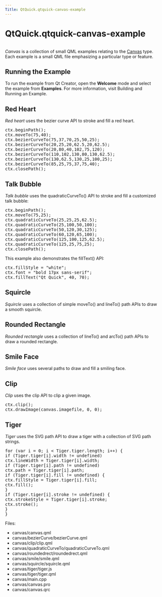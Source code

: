 ```yaml
---
Title: QtQuick.qtquick-canvas-example
---
```


# QtQuick.qtquick-canvas-example

<span class="subtitle"></span>
<!-- $$$canvas-description -->
<p class="centerAlign"><img src="https://developer.ubuntu.com/static/devportal_uploaded/9bf34bc7-80b3-43ac-8fc8-d8c5ad5f0372-../qtquick-canvas-example/images/qml-canvas-example.png" alt="" /></p><p><i>Canvas</i> is a collection of small QML examples relating to the <a href="QtQuick.Canvas.md">Canvas</a> type. Each example is a small QML file emphasizing a particular type or feature.</p>
<h2 id="running-the-example">Running the Example</h2>
<p>To run the example from Qt Creator, open the <b>Welcome</b> mode and select the example from <b>Examples</b>. For more information, visit Building and Running an Example.</p>
<h2 id="red-heart">Red Heart</h2>
<p><i>Red heart</i> uses the bezier curve API to stroke and fill a red heart.</p>
<pre class="qml"><span class="name">ctx</span>.<span class="name">beginPath</span>();
<span class="name">ctx</span>.<span class="name">moveTo</span>(<span class="number">75</span>,<span class="number">40</span>);
<span class="name">ctx</span>.<span class="name">bezierCurveTo</span>(<span class="number">75</span>,<span class="number">37</span>,<span class="number">70</span>,<span class="number">25</span>,<span class="number">50</span>,<span class="number">25</span>);
<span class="name">ctx</span>.<span class="name">bezierCurveTo</span>(<span class="number">20</span>,<span class="number">25</span>,<span class="number">20</span>,<span class="number">62.5</span>,<span class="number">20</span>,<span class="number">62.5</span>);
<span class="name">ctx</span>.<span class="name">bezierCurveTo</span>(<span class="number">20</span>,<span class="number">80</span>,<span class="number">40</span>,<span class="number">102</span>,<span class="number">75</span>,<span class="number">120</span>);
<span class="name">ctx</span>.<span class="name">bezierCurveTo</span>(<span class="number">110</span>,<span class="number">102</span>,<span class="number">130</span>,<span class="number">80</span>,<span class="number">130</span>,<span class="number">62.5</span>);
<span class="name">ctx</span>.<span class="name">bezierCurveTo</span>(<span class="number">130</span>,<span class="number">62.5</span>,<span class="number">130</span>,<span class="number">25</span>,<span class="number">100</span>,<span class="number">25</span>);
<span class="name">ctx</span>.<span class="name">bezierCurveTo</span>(<span class="number">85</span>,<span class="number">25</span>,<span class="number">75</span>,<span class="number">37</span>,<span class="number">75</span>,<span class="number">40</span>);
<span class="name">ctx</span>.<span class="name">closePath</span>();</pre>
<h2 id="talk-bubble">Talk Bubble</h2>
<p><i>Talk bubble</i> uses the quadraticCurveTo() API to stroke and fill a customized talk bubble:</p>
<pre class="qml"><span class="name">ctx</span>.<span class="name">beginPath</span>();
<span class="name">ctx</span>.<span class="name">moveTo</span>(<span class="number">75</span>,<span class="number">25</span>);
<span class="name">ctx</span>.<span class="name">quadraticCurveTo</span>(<span class="number">25</span>,<span class="number">25</span>,<span class="number">25</span>,<span class="number">62.5</span>);
<span class="name">ctx</span>.<span class="name">quadraticCurveTo</span>(<span class="number">25</span>,<span class="number">100</span>,<span class="number">50</span>,<span class="number">100</span>);
<span class="name">ctx</span>.<span class="name">quadraticCurveTo</span>(<span class="number">50</span>,<span class="number">120</span>,<span class="number">30</span>,<span class="number">125</span>);
<span class="name">ctx</span>.<span class="name">quadraticCurveTo</span>(<span class="number">60</span>,<span class="number">120</span>,<span class="number">65</span>,<span class="number">100</span>);
<span class="name">ctx</span>.<span class="name">quadraticCurveTo</span>(<span class="number">125</span>,<span class="number">100</span>,<span class="number">125</span>,<span class="number">62.5</span>);
<span class="name">ctx</span>.<span class="name">quadraticCurveTo</span>(<span class="number">125</span>,<span class="number">25</span>,<span class="number">75</span>,<span class="number">25</span>);
<span class="name">ctx</span>.<span class="name">closePath</span>();</pre>
<p>This example also demonstrates the fillText() API:</p>
<pre class="qml"><span class="name">ctx</span>.<span class="name">fillStyle</span> <span class="operator">=</span> <span class="string">&quot;white&quot;</span>;
<span class="name">ctx</span>.<span class="name">font</span> <span class="operator">=</span> <span class="string">&quot;bold 17px sans-serif&quot;</span>;
<span class="name">ctx</span>.<span class="name">fillText</span>(<span class="string">&quot;Qt Quick&quot;</span>, <span class="number">40</span>, <span class="number">70</span>);</pre>
<h2 id="squircle">Squircle</h2>
<p><i>Squircle</i> uses a collection of simple moveTo() and lineTo() path APIs to draw a smooth squircle.</p>
<h2 id="rounded-rectangle">Rounded Rectangle</h2>
<p><i>Rounded rectangle</i> uses a collection of lineTo() and arcTo() path APIs to draw a rounded rectangle.</p>
<h2 id="smile-face">Smile Face</h2>
<p><i>Smile face</i> uses several paths to draw and fill a smiling face.</p>
<h2 id="clip">Clip</h2>
<p><i>Clip</i> uses the clip API to clip a given image.</p>
<pre class="qml"><span class="name">ctx</span>.<span class="name">clip</span>();
<span class="name">ctx</span>.<span class="name">drawImage</span>(<span class="name">canvas</span>.<span class="name">imagefile</span>, <span class="number">0</span>, <span class="number">0</span>);</pre>
<h2 id="tiger">Tiger</h2>
<p><i>Tiger</i> uses the SVG path API to draw a tiger with a collection of SVG path strings.</p>
<pre class="qml"><span class="keyword">for</span> (<span class="keyword">var</span> <span class="name">i</span> = <span class="number">0</span>; <span class="name">i</span> <span class="operator">&lt;</span> <span class="name">Tiger</span>.<span class="name">tiger</span>.<span class="name">length</span>; i++) {
<span class="keyword">if</span> (<span class="name">Tiger</span>.<span class="name">tiger</span>[<span class="name">i</span>].<span class="name">width</span> <span class="operator">!=</span> <span class="name">undefined</span>)
<span class="name">ctx</span>.<span class="name">lineWidth</span> <span class="operator">=</span> <span class="name">Tiger</span>.<span class="name">tiger</span>[<span class="name">i</span>].<span class="name">width</span>;
<span class="keyword">if</span> (<span class="name">Tiger</span>.<span class="name">tiger</span>[<span class="name">i</span>].<span class="name">path</span> <span class="operator">!=</span> <span class="name">undefined</span>)
<span class="name">ctx</span>.<span class="name">path</span> <span class="operator">=</span> <span class="name">Tiger</span>.<span class="name">tiger</span>[<span class="name">i</span>].<span class="name">path</span>;
<span class="keyword">if</span> (<span class="name">Tiger</span>.<span class="name">tiger</span>[<span class="name">i</span>].<span class="name">fill</span> <span class="operator">!=</span> <span class="name">undefined</span>) {
<span class="name">ctx</span>.<span class="name">fillStyle</span> <span class="operator">=</span> <span class="name">Tiger</span>.<span class="name">tiger</span>[<span class="name">i</span>].<span class="name">fill</span>;
<span class="name">ctx</span>.<span class="name">fill</span>();
}
<span class="keyword">if</span> (<span class="name">Tiger</span>.<span class="name">tiger</span>[<span class="name">i</span>].<span class="name">stroke</span> <span class="operator">!=</span> <span class="name">undefined</span>) {
<span class="name">ctx</span>.<span class="name">strokeStyle</span> <span class="operator">=</span> <span class="name">Tiger</span>.<span class="name">tiger</span>[<span class="name">i</span>].<span class="name">stroke</span>;
<span class="name">ctx</span>.<span class="name">stroke</span>();
}
}</pre>
<p>Files:</p>
<ul>
<li>canvas/canvas.qml</li>
<li>canvas/bezierCurve/bezierCurve.qml</li>
<li>canvas/clip/clip.qml</li>
<li>canvas/quadraticCurveTo/quadraticCurveTo.qml</li>
<li>canvas/roundedrect/roundedrect.qml</li>
<li>canvas/smile/smile.qml</li>
<li>canvas/squircle/squircle.qml</li>
<li>canvas/tiger/tiger.js</li>
<li>canvas/tiger/tiger.qml</li>
<li>canvas/main.cpp</li>
<li>canvas/canvas.pro</li>
<li>canvas/canvas.qrc</li>
</ul>
<!-- @@@canvas -->
